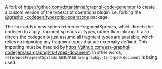 A fork of https://github.com/dotansimha/graphql-code-generator to create a custom version of the typescript operations plugin, i.e. forking the [@graphql-codegen/typescript-operations](https://www.npmjs.com/package/@graphql-codegen/typescript-operations) package.

The fork adds a new option referenceFragmentSpreads, which directs the codegen to apply fragment spreads as types, rather than inlining. It also directs the codegen to just assume all fragment types are available, which relies on importing any fragment types that are externally defined. This importing must be handled by https://github.com/asa-graphql-codegen/asa-graphql-ts-typed-document. In other words, `referenceFragmentSpreads` assumes `asa-graphql-ts-typed-document` is being used.
